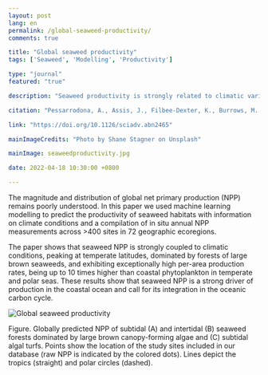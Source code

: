 ```yaml
---
layout: post
lang: en
permalink: /global-seaweed-productivity/
comments: true

title: "Global seaweed productivity"
tags: ['Seaweed', 'Modelling', 'Productivity']

type: "journal"
featured: "true"

description: "Seaweed productivity is strongly related to climatic variables, peaking at temperate latitudes and exhibiting exceptionally high per-area production rates, 10 times higher than coastal phytoplankton in temperate and polar seas."

citation: "Pessarrodona, A., Assis, J., Filbee-Dexter, K., Burrows, M. T., Gattuso, J.-P., Duarte, C. M., Krause-Jensen, D., Moore, P. J., Smale, D. A., Wernberg, T. (2022). Global seaweed productivity. Science Advances."

link: "https://doi.org/10.1126/sciadv.abn2465"

mainImageCredits: "Photo by Shane Stagner on Unsplash"

mainImage: seaweedproductivity.jpg

date: 2022-04-18 10:30:00 +0800

---
```


The magnitude and distribution of global net primary production (NPP) remains poorly understood. In this paper we used machine learning modelling to predict the productivity of seaweed habitats with information on climate conditions and a compilation of in situ annual NPP measurements across >400 sites in 72 geographic ecoregions.

The paper shows that seaweed NPP is strongly coupled to climatic conditions, peaking at temperate latitudes, dominated by forests of large brown seaweeds, and exhibiting exceptionally high per-area production rates, being up to 10 times higher than coastal phytoplankton in temperate and polar seas. These results show that seaweed NPP is a strong driver of production in the coastal ocean and call for its integration in the oceanic carbon cycle.

<img src="{{ site.baseurl }}/assets/images/posts/seaweedproductivity2.jpg" alt="Global seaweed productivity" style="max-height: 1625px;">

Figure. Globally predicted NPP of subtidal (A) and intertidal (B) seaweed forests dominated by large brown canopy-forming algae and (C) subtidal algal turfs. Points show the location of the study sites included in our database (raw NPP is indicated by the colored dots). Lines depict the tropics (straight) and polar circles (dashed).

